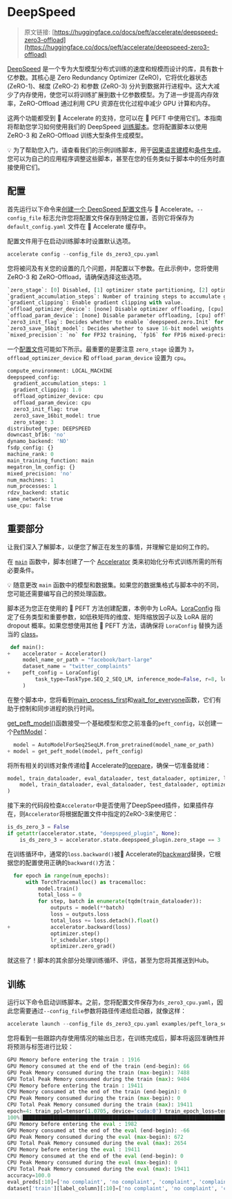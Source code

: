 # DeepSpeed

> 原文链接: [https://huggingface.co/docs/peft/accelerate/deepspeed-zero3-offload](https://huggingface.co/docs/peft/accelerate/deepspeed-zero3-offload)

[DeepSpeed](https://www.deepspeed.ai/) 是一个专为大型模型分布式训练的速度和规模而设计的库，具有数十亿参数。其核心是 Zero Redundancy Optimizer (ZeRO)，它将优化器状态 (ZeRO-1)、梯度 (ZeRO-2) 和参数 (ZeRO-3) 分片到数据并行进程中。这大大减少了内存使用，使您可以将训练扩展到数十亿参数模型。为了进一步提高内存效率，ZeRO-Offload 通过利用 CPU 资源在优化过程中减少 GPU 计算和内存。

这两个功能都受到 🤗 Accelerate 的支持，您可以在 🤗 PEFT 中使用它们。本指南将帮助您学习如何使用我们的 DeepSpeed [训练脚本](https://github.com/huggingface/peft/blob/main/examples/conditional_generation/peft_lora_seq2seq_accelerate_ds_zero3_offload.py)。您将配置脚本以使用 ZeRO-3 和 ZeRO-Offload 训练大型条件生成模型。

💡 为了帮助您入门，请查看我们的示例训练脚本，用于[因果语言建模](https://github.com/huggingface/peft/blob/main/examples/causal_language_modeling/peft_lora_clm_accelerate_ds_zero3_offload.py)和[条件生成](https://github.com/huggingface/peft/blob/main/examples/conditional_generation/peft_lora_seq2seq_accelerate_ds_zero3_offload.py)。您可以为自己的应用程序调整这些脚本，甚至在您的任务类似于脚本中的任务时直接使用它们。

## 配置

首先运行以下命令来[创建一个 DeepSpeed 配置文件](https://huggingface.co/docs/accelerate/quicktour#launching-your-distributed-script)与 🤗 Accelerate。`--config_file` 标志允许您将配置文件保存到特定位置，否则它将保存为 `default_config.yaml` 文件在 🤗 Accelerate 缓存中。

配置文件用于在启动训练脚本时设置默认选项。

```py
accelerate config --config_file ds_zero3_cpu.yaml
```

您将被问及有关您的设置的几个问题，并配置以下参数。在此示例中，您将使用 ZeRO-3 和 ZeRO-Offload，请确保选择这些选项。

```py
`zero_stage`: [0] Disabled, [1] optimizer state partitioning, [2] optimizer+gradient state partitioning and [3] optimizer+gradient+parameter partitioning
`gradient_accumulation_steps`: Number of training steps to accumulate gradients before averaging and applying them.
`gradient_clipping`: Enable gradient clipping with value.
`offload_optimizer_device`: [none] Disable optimizer offloading, [cpu] offload optimizer to CPU, [nvme] offload optimizer to NVMe SSD. Only applicable with ZeRO >= Stage-2.
`offload_param_device`: [none] Disable parameter offloading, [cpu] offload parameters to CPU, [nvme] offload parameters to NVMe SSD. Only applicable with ZeRO Stage-3.
`zero3_init_flag`: Decides whether to enable `deepspeed.zero.Init` for constructing massive models. Only applicable with ZeRO Stage-3.
`zero3_save_16bit_model`: Decides whether to save 16-bit model weights when using ZeRO Stage-3.
`mixed_precision`: `no` for FP32 training, `fp16` for FP16 mixed-precision training and `bf16` for BF16 mixed-precision training. 
```

一个[配置文件](https://github.com/huggingface/peft/blob/main/examples/conditional_generation/accelerate_ds_zero3_cpu_offload_config.yaml)可能如下所示。最重要的是要注意 `zero_stage` 设置为 `3`，`offload_optimizer_device` 和 `offload_param_device` 设置为 `cpu`。

```py
compute_environment: LOCAL_MACHINE
deepspeed_config:
  gradient_accumulation_steps: 1
  gradient_clipping: 1.0
  offload_optimizer_device: cpu
  offload_param_device: cpu
  zero3_init_flag: true
  zero3_save_16bit_model: true
  zero_stage: 3
distributed_type: DEEPSPEED
downcast_bf16: 'no'
dynamo_backend: 'NO'
fsdp_config: {}
machine_rank: 0
main_training_function: main
megatron_lm_config: {}
mixed_precision: 'no'
num_machines: 1
num_processes: 1
rdzv_backend: static
same_network: true
use_cpu: false
```

## 重要部分

让我们深入了解脚本，以便您了解正在发生的事情，并理解它是如何工作的。

在 [`main`](https://github.com/huggingface/peft/blob/2822398fbe896f25d4dac5e468624dc5fd65a51b/examples/conditional_generation/peft_lora_seq2seq_accelerate_ds_zero3_offload.py#L103) 函数中，脚本创建了一个 [Accelerator](https://huggingface.co/docs/accelerate/v0.27.2/en/package_reference/accelerator#accelerate.Accelerator) 类来初始化分布式训练所需的所有必要条件。

💡 随意更改 `main` 函数中的模型和数据集。如果您的数据集格式与脚本中的不同，您可能还需要编写自己的预处理函数。

脚本还为您正在使用的 🤗 PEFT 方法创建配置，本例中为 LoRA。[LoraConfig](/docs/peft/v0.8.2/en/package_reference/lora#peft.LoraConfig) 指定了任务类型和重要参数，如低秩矩阵的维度、矩阵缩放因子以及 LoRA 层的 dropout 概率。如果您想使用其他 🤗 PEFT 方法，请确保将 `LoraConfig` 替换为适当的 [class](../package_reference/tuners)。

```py
 def main():
+    accelerator = Accelerator()
     model_name_or_path = "facebook/bart-large"
     dataset_name = "twitter_complaints"
+    peft_config = LoraConfig(
         task_type=TaskType.SEQ_2_SEQ_LM, inference_mode=False, r=8, lora_alpha=32, lora_dropout=0.1
     )
```

在整个脚本中，您将看到[main_process_first](https://huggingface.co/docs/accelerate/v0.27.2/en/package_reference/accelerator#accelerate.Accelerator.main_process_first)和[wait_for_everyone](https://huggingface.co/docs/accelerate/v0.27.2/en/package_reference/accelerator#accelerate.Accelerator.wait_for_everyone)函数，它们有助于控制和同步进程的执行时间。

[get_peft_model()](/docs/peft/v0.8.2/en/package_reference/peft_model#peft.get_peft_model)函数接受一个基础模型和您之前准备的`peft_config`，以创建一个[PeftModel](/docs/peft/v0.8.2/en/package_reference/peft_model#peft.PeftModel)：

```py
  model = AutoModelForSeq2SeqLM.from_pretrained(model_name_or_path)
+ model = get_peft_model(model, peft_config)
```

将所有相关的训练对象传递给🤗 Accelerate的[prepare](https://huggingface.co/docs/accelerate/v0.27.2/en/package_reference/accelerator#accelerate.Accelerator.prepare)，确保一切准备就绪：

```py
model, train_dataloader, eval_dataloader, test_dataloader, optimizer, lr_scheduler = accelerator.prepare(
    model, train_dataloader, eval_dataloader, test_dataloader, optimizer, lr_scheduler
)
```

接下来的代码段检查`Accelerator`中是否使用了DeepSpeed插件，如果插件存在，则`Accelerator`将根据配置文件中指定的ZeRO-3来使用它：

```py
is_ds_zero_3 = False
if getattr(accelerator.state, "deepspeed_plugin", None):
    is_ds_zero_3 = accelerator.state.deepspeed_plugin.zero_stage == 3
```

在训练循环中，通常的`loss.backward()`被🤗 Accelerate的[backward](https://huggingface.co/docs/accelerate/v0.27.2/en/package_reference/accelerator#accelerate.Accelerator.backward)替换，它根据您的配置使用正确的`backward()`方法：

```py
  for epoch in range(num_epochs):
      with TorchTracemalloc() as tracemalloc:
          model.train()
          total_loss = 0
          for step, batch in enumerate(tqdm(train_dataloader)):
              outputs = model(**batch)
              loss = outputs.loss
              total_loss += loss.detach().float()
+             accelerator.backward(loss)
              optimizer.step()
              lr_scheduler.step()
              optimizer.zero_grad()
```

就这些了！脚本的其余部分处理训练循环、评估，甚至为您将其推送到Hub。

## 训练

运行以下命令启动训练脚本。之前，您将配置文件保存为`ds_zero3_cpu.yaml`，因此您需要通过`--config_file`参数将路径传递给启动器，就像这样：

```py
accelerate launch --config_file ds_zero3_cpu.yaml examples/peft_lora_seq2seq_accelerate_ds_zero3_offload.py
```

您将看到一些跟踪内存使用情况的输出日志，在训练完成后，脚本将返回准确性并将预测与标签进行比较：

```py
GPU Memory before entering the train : 1916
GPU Memory consumed at the end of the train (end-begin): 66
GPU Peak Memory consumed during the train (max-begin): 7488
GPU Total Peak Memory consumed during the train (max): 9404
CPU Memory before entering the train : 19411
CPU Memory consumed at the end of the train (end-begin): 0
CPU Peak Memory consumed during the train (max-begin): 0
CPU Total Peak Memory consumed during the train (max): 19411
epoch=4: train_ppl=tensor(1.0705, device='cuda:0') train_epoch_loss=tensor(0.0681, device='cuda:0')
100%|████████████████████████████████████████████████████████████████████████████████████████████| 7/7 [00:27<00:00,  3.92s/it]
GPU Memory before entering the eval : 1982
GPU Memory consumed at the end of the eval (end-begin): -66
GPU Peak Memory consumed during the eval (max-begin): 672
GPU Total Peak Memory consumed during the eval (max): 2654
CPU Memory before entering the eval : 19411
CPU Memory consumed at the end of the eval (end-begin): 0
CPU Peak Memory consumed during the eval (max-begin): 0
CPU Total Peak Memory consumed during the eval (max): 19411
accuracy=100.0
eval_preds[:10]=['no complaint', 'no complaint', 'complaint', 'complaint', 'no complaint', 'no complaint', 'no complaint', 'complaint', 'complaint', 'no complaint']
dataset['train'][label_column][:10]=['no complaint', 'no complaint', 'complaint', 'complaint', 'no complaint', 'no complaint', 'no complaint', 'complaint', 'complaint', 'no complaint']
```
